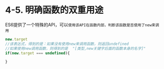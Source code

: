 # 4-5. 明确函数的双重用途

ES6提供了一个特殊的API，可以`使用该API在函数内部，判断该函数是否使用了new来调用`



```js
new.target 
//该表达式，得到的是：如果没有使用new来调用函数，则返回undefined
//如果使用new调用函数，则得到的是  "[类型,new关键字后面的函数本身的名字]"
if(new.target === undefined){

}
```
